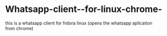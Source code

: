 # Whatsapp-client--for-linux-chrome-
this is a whatsapp client for frdora linux (opens the whatsapp aplication from chrome)

